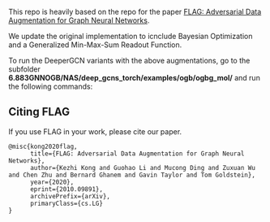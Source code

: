 This repo is heavily based on the repo for the paper [FLAG: Adversarial Data Augmentation for Graph Neural Networks](https://arxiv.org/abs/2010.09891).

We update the original implementation to icnclude Bayesian Optimization and a Generalized Min-Max-Sum Readout Function.

To run the DeeperGCN variants with the above augmentations, go to the subfolder **6.883GNNOGB/NAS/deep_gcns_torch/examples/ogb/ogbg_mol/** and run the following commands:



## Citing FLAG

If you use FLAG in your work, please cite our paper.

```
@misc{kong2020flag,
      title={FLAG: Adversarial Data Augmentation for Graph Neural Networks}, 
      author={Kezhi Kong and Guohao Li and Mucong Ding and Zuxuan Wu and Chen Zhu and Bernard Ghanem and Gavin Taylor and Tom Goldstein},
      year={2020},
      eprint={2010.09891},
      archivePrefix={arXiv},
      primaryClass={cs.LG}
}
```
